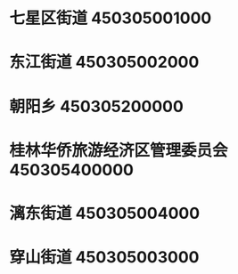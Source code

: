 # 七星区街道 450305001000
# 东江街道 450305002000
# 朝阳乡 450305200000
# 桂林华侨旅游经济区管理委员会 450305400000
# 漓东街道 450305004000
# 穿山街道 450305003000
